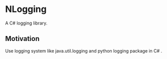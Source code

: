 NLogging
========

A C# logging library.

## Motivation
Use logging system like java.util.logging and python logging package in C# .
